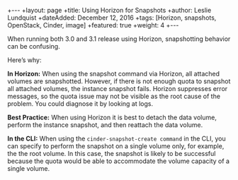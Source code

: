 +---
+layout: page
+title: Using Horizon for Snapshots
+author: Leslie Lundquist
+dateAdded: December 12, 2016
+tags: [Horizon, snapshots, OpenStack, Cinder, image]
+featured: true
+weight: 4
+---


When running both 3.0 and 3.1 release using Horizon, snapshotting behavior can be confusing.

Here’s why:

**In Horizon:** When using the snapshot command via Horizon, all attached volumes are snapshotted. However, if there is not enough quota to snapshot all attached volumes, the instance snapshot fails. Horizon suppresses error messages, so the quota issue may not be visible as the root cause of the problem. You could diagnose it by looking at logs.

**Best Practice:**
 When using Horizon it is best to detach the data volume, perform the instance snapshot, and then reattach the data volume.

**In the CLI:** When using the `cinder-snapshot-create command` in the CLI, you can specify to perform the snapshot on a single volume only, for example, the the root volume. In this case, the snapshot is likely to be successful because the quota would be able to accommodate the volume capacity of a single volume.
